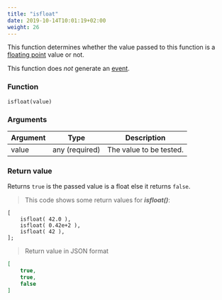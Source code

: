 ```yaml
---
title: "isfloat"
date: 2019-10-14T10:01:19+02:00
weight: 26
---
```


This function determines whether the value passed to this function
is a [floating point](../../data-types/floating-point) value or not.

This function does *not* generate an [event](../../events).

### Function
`isfloat(value)`

### Arguments
Argument | Type | Description
-------- | ---- | -----------
value | any (required) | The value to be tested.

### Return value
Returns `true` is the passed value is a float else it returns `false`.

> This code shows some return values for ***isfloat()***:

```thingsdb,json_response
[
    isfloat( 42.0 ),
    isfloat( 0.42e+2 ),
    isfloat( 42 ),
];
```

> Return value in JSON format

```json
[
    true,
    true,
    false
]
```
